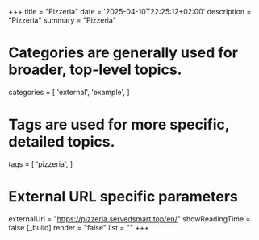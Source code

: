 +++
title = "Pizzeria"
date = '2025-04-10T22:25:12+02:00'
description = "Pizzeria"
summary = "Pizzeria"
# Categories are generally used for broader, top-level topics.
categories = [
 'external',
 'example',
]
# Tags are used for more specific, detailed topics.
tags = [
 'pizzeria',
]
# External URL specific parameters
externalUrl = "https://pizzeria.servedsmart.top/en/"
showReadingTime = false
[_build]
render = "false"
list = ""
+++
